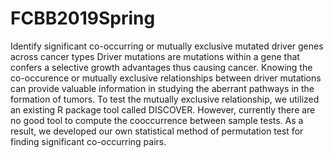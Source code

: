 # FCBB2019Spring
Identify significant co-occurring or mutually exclusive mutated driver genes across cancer types
Driver mutations are mutations within a gene that confers a selective growth advantages thus causing cancer. Knowing the co-occurence or mutually exclusive relationships between driver mutations can provide valuable information in studying the aberrant pathways in the formation of tumors. To test the mutually exclusive relationship, we utilized an existing R package tool called DISCOVER. However, currently there are no good tool to compute the cooccurrence between sample tests. As a result, we developed our own statistical method of permutation test for finding significant co-occurring pairs.
